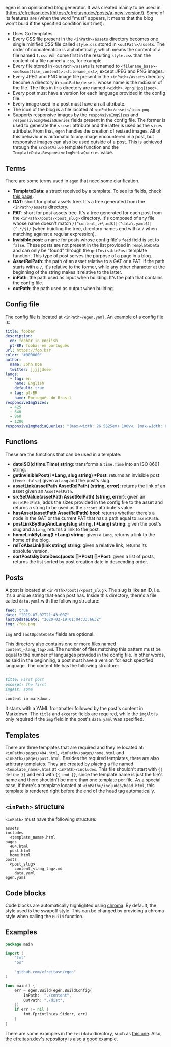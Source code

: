 egen is an opinionated blog generator. It was created mainly to be used in [https://efreitasn.dev](https://efreitasn.dev/posts/a-new-version/). Some of its features are (when the word "must" appears, it means that the blog won't build if the specified condition isn't met):

* Uses Go templates.
* Every CSS file present in the `<inPath>/assets` directory becomes one single minified CSS file called `style.css` stored in `<outPath>/assets`. The order of concatenation is alphabetically, which means the content of a file named `1.css` will come first in the resulting `style.css` than the content of a file named `a.css`, for example.
* Every file stored in `<outPath>/assets` is renamed to `<filename_base>-<md5sum(file_content)>.<filename_ext>`, except JPEG and PNG images.
* Every JPEG and PNG image file present in the `<inPath>/assets` directory become a directory in `<outPath>/assets` whose name is the md5sum of the file. The files in this directory are named `<width>.<png|jpg|jpeg>`.
* Every post must have a version for each language provided in the config file.
* Every image used in a post must have an alt attribute.
* The icon of the blog is a file located at `<inPath>/assets/icon.png`.
* Supports responsive images by the `responsiveImgSizes` and `responsiveImgMediaQueries` fields present in the config file. The former is used to generate the `srcset` attribute and the latter is used as the `sizes` attribute. From that, `egen` handles the creation of resized images. All of this behaviour is automatic to any image encountered in a post, but responsive images can also be used outside of a post. This is achieved through the `srcSetValue` template function and the `TemplateData.ResponsiveImgMediaQueries` value.

## Terms
There are some terms used in `egen` that need some clarification.

* **TemplateData**: a struct received by a template. To see its fields, check [this page](https://pkg.go.dev/github.com/efreitasn/egen?tab=doc#TemplateData).
* **GAT**: short for global assets tree. It's a tree generated from the `<inPath>/assets` directory.
* **PAT**: short for post assets tree. It's a tree generated for each post from the `<inPath>/posts/<post_slug>` directory. It's composed of any file whose name doesn't match `/(^content_.+\.md$)|(^data\.yaml$)|(^.*/$)/` (when buidling the tree, directory names end with a `/` when matching against a regular expression).
* **Invisible post**: a name for posts whose config file's `feed` field is set to `false`. These posts are not present in the list provided in `TemplateData` and can only be "found" through the `getInvisiblePost` template function. This type of post serves the purpose of a page in a blog.
* **AssetRelPath**: the path of an asset relative to a GAT or a PAT. If the path starts with a `/`, it's relative to the former, while any other character at the beginning of the string makes it relative to the latter.
* **inPath**: the path used as input when building. It's the path that contains the config file.
* **outPath**: the path used as output when building.

## Config file
The config file is located at `<inPath>/egen.yaml`. An example of a config file is:
```yaml
title: foobar
description:
  en: foobar in english
  pt-BR: foobar em português
url: https://foo.bar
color: "#000000"
author:
  name: John Doe
  twitter: jjjjjdoee
langs:
  - tag: en
    name: English
    default: true
  - tag: pt-BR
    name: Português do Brasil
responsiveImgSizes:
  - 425
  - 640
  - 960
  - 1280
responsiveImgMediaQueries: "(max-width: 26.5625em) 100vw, (max-width: 64em) 65vw, 50vw"
```

## Functions
These are the functions that can be used in a template:

* **dateISO(d time.Time) string**: transforms a `time.Time` into an ISO 8601 string.
* **getInvisiblePost(l \*Lang, slug string) \*Post**: returns an invisible post (`feed: false`) given a `Lang` and the post's slug.
* **assetLink(assetPath AssetRelPath) (string, error)**: returns the link of an asset given an `AssetRelPath`.
* **srcSetValue(assetPath AssetRelPath) (string, error)**: given an `AssetRelPath`, adds the sizes provided in the config file to the asset and returns a string to be used as the `srcset` attribute's value.
* **hasAsset(assetPath AssetRelPath) bool**: returns whether there's a node in the GAT or the current PAT that has a path equal to `assetPath`.
* **postLinkBySlugAndLang(slug string, l \*Lang) string**: given the post's slug and a `Lang`, returns a link to the post.
* **homeLinkByLang(l \*Lang) string**: given a `Lang`, returns a link to the home of the blog.
* **relToAbsLink(link string) string**: given a relative link, returns its absolute version.
* **sortPostsByDateDesc(posts []\*Post) []\*Post**: given a list of posts, returns the list sorted by post creation date in descending order.

## Posts
A post is located at `<inPath>/posts/<post_slug>`. The slug is like an ID, i.e. it's a unique string that each post has. Inside this directory, there's a file called `data.yaml` with the following structure:

```yaml
feed: true
date: "2019-07-07T21:43:00Z"
lastUpdateDate: "2020-02-19T01:04:33.663Z"
img: /foo.png
```

`img` and `lastUpdateDate` fields are optional.

This directory also contains one or more files named `content_<lang_tag>.md`. The number of files matching this pattern must be equal to the number of languages provided in the config file. In other words, as said in the beginning, a post must have a version for each specified language. The content file has the following structure:

```markdown
---
title: First post
excerpt: The first
imgAlt: some
---
content in markdown.
```

It starts with a YAML frontmatter followed by the post's content in Markdown. The `title` and `excerpt` fields are required, while the `imgAlt` is only required if the `img` field in the post's `data.yaml` was specified.

## Templates
There are three templates that are required and they're located at: `<inPath>/pages/404.html`, `<inPath>/pages/home.html` and `<inPath>/pages/post.html`. Besides the required templates, there are also arbitrary templates. They are created by placing a file named `<template_name>.html` at `<inPath>/includes`. This file shouldn't start with `{{ define }}` and end with `{{ end }}`, since the template name is just the file's name and there shouldn't be more than one template per file. As a special case, if there's a template located at `<inPath>/includes/head.html`, this template is rendered right before the end of the head tag automatically.

## `<inPath>` structure
`<inPath>` must have the following structure:
```
assets
includes
  <template_name>.html
pages
  404.html
  post.html
  home.html
posts
  <post_slug>
    content_<lang_tag>.md
    data.yaml
egen.yaml
```

## Code blocks
Code blocks are automatically highlighted using [chroma](https://github.com/alecthomas/chroma). By default, the style used is the swapoff style. This can be changed by providing a chroma style when calling the `Build` function.

## Examples
```go
package main

import (
	"fmt"
	"os"

	"github.com/efreitasn/egen"
)

func main() {
	err = egen.Build(egen.BuildConfig{
		InPath:  "./content",
		OutPath: "./dist",
	})
	if err != nil {
		fmt.Fprintln(os.Stderr, err)
	}
}
```

There are some examples in the `testdata` directory, such as [this one](testdata/build/ok/1/in). Also, the [efreitasn.dev's repository](https://github.com/efreitasn/efreitasn.dev) is also a good example.